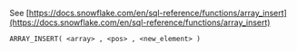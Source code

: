 See [https://docs.snowflake.com/en/sql-reference/functions/array_insert](https://docs.snowflake.com/en/sql-reference/functions/array_insert)
```
ARRAY_INSERT( <array> , <pos> , <new_element> )
```
